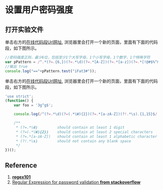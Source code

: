 # 设置用户密码强度

## 打开实验文件

单击右方的[在线代码段Url网址](http://pythontutor.com/javascript.html#code=//%E5%AF%86%E7%A0%81%E5%BC%BA%E5%BA%A6%E6%AD%A3%E5%88%99%EF%BC%8C%E6%9C%80%E5%B0%916%E4%BD%8D%EF%BC%8C%E5%8C%85%E6%8B%AC%E8%87%B3%E5%B0%911%E4%B8%AA%E5%A4%A7%E5%86%99%E5%AD%97%E6%AF%8D%EF%BC%8C1%E4%B8%AA%E5%B0%8F%E5%86%99%E5%AD%97%E6%AF%8D%EF%BC%8C1%E4%B8%AA%E6%95%B0%E5%AD%97%EF%BC%8C1%E4%B8%AA%E7%89%B9%E6%AE%8A%E5%AD%97%E7%AC%A6%0Avar%20pPattern%20%3D%20/%5E.*%28%3F%3D.%7B6,%7D%29%28%3F%3D.*%5Cd%29%28%3F%3D.*%5BA-Z%5D%29%28%3F%3D.*%5Ba-z%5D%29%28%3F%3D.*%5B!%40%23%24%25%5E%26*%3F%20%5D%29.*%24/%3B%0A//%E8%BE%93%E5%87%BA%20true%0Aconsole.log%28%22%3D%3D%22%2BpPattern.test%28%22iFat3%23%22%29%29%3B&mode=edit&origin=opt-frontend.js&py=js&rawInputLstJSON=%5B%5D), 浏览器里会打开一个新的页面，里面有下面的代码段，如下图所示。

```javascript
//密码强度正则，最少6位，包括至少1个大写字母，1个小写字母，1个数字，1个特殊字符
var pPattern = /^.*(?=.{6,})(?=.*\d)(?=.*[A-Z])(?=.*[a-z])(?=.*[!@#$%^&*?]).*$/;
//输出 true
console.log("=="+pPattern.test("iFat3#"));
```

单击右方的[在线代码段Url网址](http://pythontutor.com/javascript.html#code='use%20strict'%3B%0A%28function%28%29%20%7B%0A%20%20%20%20var%20foo%20%3D%20'3g%5Eg%24'%3B%0A%0A%20%20%20%20console.log%28/%5E%28%3F%3D.*%5Cd%29%28%3F%3D%28.*%5CW%29%7B2%7D%29%28%3F%3D.*%5Ba-zA-Z%5D%29%28%3F!.*%5Cs%29.%7B1,15%7D%24/.test%28foo%29%29%3B%0A%0A%20%20%20%20/**%0A%20%20%20%20%20*%20%28%3F%3D.*%5Cd%29%20%20%20%20%20%20%20%20%20should%20contain%20at%20least%201%20digit%0A%20%20%20%20%20*%20%28%3F%3D%28.*%5CW%29%7B2%7D%29%20%20%20%20should%20contain%20at%20least%202%20special%20characters%0A%20%20%20%20%20*%20%28%3F%3D.*%5Ba-zA-Z%5D%29%20%20%20should%20contain%20at%20least%201%20alphabetic%20character%0A%20%20%20%20%20*%20%28%3F!.*%5Cs%29%20%20%20%20%20%20%20%20%20should%20not%20contain%20any%20blank%20space%0A%20%20%20%20%20*/%0A%7D%29%28%29%3B&mode=edit&origin=opt-frontend.js&py=js&rawInputLstJSON=%5B%5D), 浏览器里会打开一个新的页面，里面有下面的代码段，如下图所示。

```javascript
'use strict';
(function() {
    var foo = '3g^g$';

    console.log(/^(?=.*\d)(?=(.*\W){2})(?=.*[a-zA-Z])(?!.*\s).{1,15}$/.test(foo));

    /**
     * (?=.*\d)         should contain at least 1 digit
     * (?=(.*\W){2})    should contain at least 2 special characters
     * (?=.*[a-zA-Z])   should contain at least 1 alphabetic character
     * (?!.*\s)         should not contain any blank space
     */
})();
```

## Reference

1. [**regex101**](https://regex101.com/r/dmRygT/1)
2. [Regular Expression for password validation **from stackoverflow**](https://stackoverflow.com/questions/2370015/regular-expression-for-password-validation)

